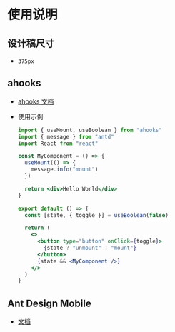 # 使用说明

## 设计稿尺寸

- `375px`

## ahooks

- [ahooks 文档](https://ahooks.js.org/zh-CN/hooks/use-mount)
- 使用示例

  ```jsx
  import { useMount, useBoolean } from "ahooks"
  import { message } from "antd"
  import React from "react"

  const MyComponent = () => {
    useMount(() => {
      message.info("mount")
    })

    return <div>Hello World</div>
  }

  export default () => {
    const [state, { toggle }] = useBoolean(false)

    return (
      <>
        <button type="button" onClick={toggle}>
          {state ? "unmount" : "mount"}
        </button>
        {state && <MyComponent />}
      </>
    )
  }
  ```

## Ant Design Mobile

- [文档](https://mobile.ant.design/zh)
